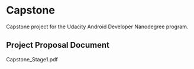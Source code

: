 # Capstone
Capstone project for the Udacity Android Developer Nanodegree program.

## Project Proposal Document
Capstone_Stage1.pdf
